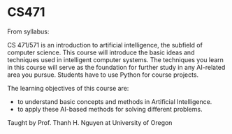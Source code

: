 # CS471
From syllabus:

CS 471/571 is an introduction to artificial intelligence, the subfield of computer science. This course will introduce the basic ideas and techniques used in intelligent computer systems. The techniques you learn in this course will serve as the foundation for further study in any AI-related area you pursue. Students have to use Python for course projects.

The learning objectives of this course are:
  - to understand basic concepts and methods in Artificial Intelligence.
  - to apply these AI-based methods for solving different problems.

Taught by Prof. Thanh H. Nguyen at University of Oregon
